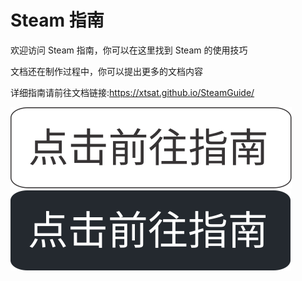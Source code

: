 # Steam 指南

欢迎访问 Steam 指南，你可以在这里找到 Steam 的使用技巧

文档还在制作过程中，你可以提出更多的文档内容

详细指南请前往文档链接:<https://xtsat.github.io/SteamGuide/>

[![前往指南](/docs/.vuepress/public/logo/点击前往指南.svg#gh-light-mode-only)](https://xtsat.github.io/SteamGuide/#gh-light-mode-only)
[![前往指南](/docs/.vuepress/public/logo/点击前往指南%20黑.svg#gh-dark-mode-only )](https://xtsat.github.io/SteamGuide/#gh-dark-mode-only)

